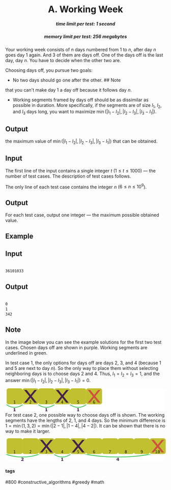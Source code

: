 <h1 style='text-align: center;'> A. Working Week</h1>

<h5 style='text-align: center;'>time limit per test: 1 second</h5>
<h5 style='text-align: center;'>memory limit per test: 256 megabytes</h5>

Your working week consists of $n$ days numbered from $1$ to $n$, after day $n$ goes day $1$ again. And $3$ of them are days off. One of the days off is the last day, day $n$. You have to decide when the other two are.

Choosing days off, you pursue two goals: 

* No two days should go one after the other. ## Note

 that you can't make day $1$ a day off because it follows day $n$.
* Working segments framed by days off should be as dissimilar as possible in duration. More specifically, if the segments are of size $l_1$, $l_2$, and $l_3$ days long, you want to maximize $\min(|l_1 - l_2|, |l_2 - l_3|, |l_3 - l_1|)$.

## Output

 the maximum value of $\min(|l_1 - l_2|, |l_2 - l_3|, |l_3 - l_1|)$ that can be obtained.

## Input

The first line of the input contains a single integer $t$ ($1 \le t \le 1000$) — the number of test cases. The description of test cases follows.

The only line of each test case contains the integer $n$ ($6 \le n \le 10^9$).

## Output

For each test case, output one integer — the maximum possible obtained value.

## Example

## Input


```

36101033
```
## Output


```

0
1
342

```
## Note

In the image below you can see the example solutions for the first two test cases. Chosen days off are shown in purple. Working segments are underlined in green.

In test case $1$, the only options for days off are days $2$, $3$, and $4$ (because $1$ and $5$ are next to day $n$). So the only way to place them without selecting neighboring days is to choose days $2$ and $4$. Thus, $l_1 = l_2 = l_3 = 1$, and the answer $\min(|l_1 - l_2|, |l_2 - l_3|, |l_3 - l_1|) = 0$. 

 ![](images/c1e871d4762aaaf7c70b5200e6cd1febb41b5067.png) For test case $2$, one possible way to choose days off is shown. The working segments have the lengths of $2$, $1$, and $4$ days. So the minimum difference is $1 = \min(1, 3, 2) = \min(|2 - 1|, |1 - 4|, |4 - 2|)$. It can be shown that there is no way to make it larger. 

 ![](images/886525792e0cffca56113b7a581a32d2bd2f0b90.png) 

#### tags 

#800 #constructive_algorithms #greedy #math 